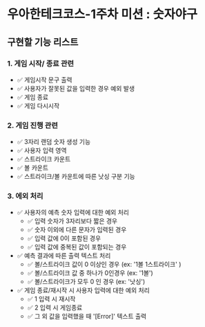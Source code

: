 # 우아한테크코스-1주차 미션 : 숫자야구

## 구현할 기능 리스트

### 1. 게임 시작/ 종료 관련

- ✅ 게임시작 문구 출력
- ✅ 사용자가 잘못된 값을 입력한 경우 예외 발생
- ✅ 게임 종료
- ✅ 게임 다시시작

### 2. 게임 진행 관련

- ✅ 3자리 랜덤 숫자 생성 기능
- ✅ 사용자 입력 영역
- ✅ 스트라이크 카운트
- ✅ 볼 카운트
- ✅ 스트라이크/볼 카운트에 따른 낫싱 구분 기능

### 3. 에외 처리

- ✅ 사용자의 예측 숫자 입력에 대한 예외 처리
  - ✅ 입력 숫자가 3자리보다 짧은 경우
  - ✅ 숫자 이외에 다른 문자가 입력된 경우
  - ✅ 입력 값에 0이 포함된 경우
  - ✅ 입력 값에 중복된 값이 포함되는 경우
- ✅ 예측 결과에 따른 출력 텍스트 처리
  - ✅ 볼/스트라이크 값이 0 이상인 경우 (ex: '1볼 1스트라이크' )
  - ✅ 볼/스트라이크 값 중 하나가 0인경우 (ex: '1볼')
  - ✅ 볼/스트라이크가 모두 0 인 경우 (ex: '낫싱')
- ✅ 게임 종료/재시작 시 사용자 입력에 대한 예외 처리
  - ✅ 1 입력 시 재시작
  - ✅ 2 입력 시 게임종료
  - ✅ 그 외 값을 입력했을 때 '[Error]' 텍스트 출력
